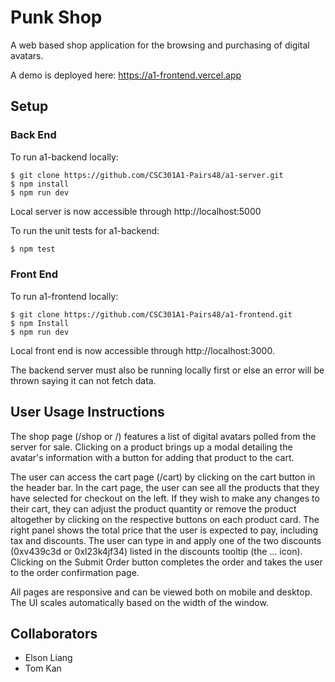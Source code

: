 # Punk Shop

A web based shop application for the browsing and purchasing of digital avatars.

A demo is deployed here: https://a1-frontend.vercel.app

## Setup

### Back End

To run a1-backend locally:
```
$ git clone https://github.com/CSC301A1-Pairs48/a1-server.git
$ npm install 
$ npm run dev
```

Local server is now accessible through http://localhost:5000

To run the unit tests for a1-backend:

```html
$ npm test
```

### Front End

To run a1-frontend locally:
```
$ git clone https://github.com/CSC301A1-Pairs48/a1-frontend.git
$ npm Install
$ npm run dev
```

Local front end is now accessible through http://localhost:3000. 

The backend server must also be running locally first or else an error will be thrown saying it can not fetch data.

## User Usage Instructions

The shop page (/shop or /) features a list of digital avatars polled from the server for sale. Clicking on a product brings up a modal detailing the avatar's information with a button for adding that product to the cart. 

The user can access the cart page (/cart) by clicking on the cart button in the header bar. In the cart page, the user can see all the products that they have selected for checkout on the left. If they wish to make any changes to their cart, they can adjust the product quantity or remove the product altogether by clicking on the respective buttons on each product card. The right panel shows the total price that the user is expected to pay, including tax and discounts. The user can type in and apply one of the two discounts (0xv439c3d or 0xl23k4jf34) listed in the discounts tooltip (the … icon). Clicking on the Submit Order button completes the order and takes the user to the order confirmation page.

All pages are responsive and can be viewed both on mobile and desktop. The UI scales automatically based on the width of the window.

## Collaborators

- Elson Liang
- Tom Kan


